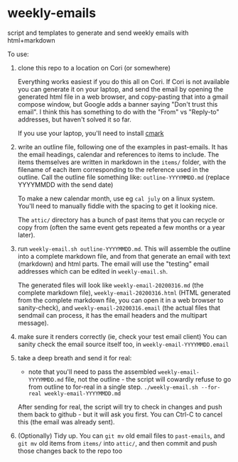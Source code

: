 # weekly-emails
script and templates to generate and send weekly emails with html+markdown

To use: 

1. clone this repo to a location on Cori (or somewhere)

   Everything works easiest if you do this all on Cori. If Cori is not available 
   you can generate it on your laptop, and send the email by opening the generated
   html file in a web browser, and copy-pasting that into a gmail compose window,
   but Google adds a banner saying "Don't trust this email". I think this has 
   something to do with the "From" vs "Reply-to" addresses, but haven't solved it 
   so far.

   If you use your laptop, you'll need to install 
   [cmark](https://github.com/commonmark/cmark)

2. write an outline file, following one of the examples in past-emails.
   It has the email headings, calendar and references to items to 
   include. The items themselves are written in markdown in the `items/`
   folder, with the filename of each item corresponding to the reference
   used in the outline.
   Call the outline file something like: `outline-YYYYMMDD.md` (replace
   YYYYMMDD with the send date)

   To make a new calendar month, use eg `cal july` on a linux system. You'll 
   need to manually fiddle with the spacing to get it looking nice.

   The `attic/` directory has a bunch of past items that you can recycle or copy 
   from (often the same event gets repeated a few months or a year later).

3. run `weekly-email.sh outline-YYYYMMDD.md`. This will assemble the 
   outline into a complete markdown file, and from that generate an email
   with text (markdown) and html parts. The email will use the "testing"
   email addresses which can be edited in `weekly-email.sh`.

   The generated files will look like `weekly-email-20200316.md` (the 
   complete markdown file), `weekly-email-20200316.html` (HTML generated from
   the complete markdown file, you can open it in a web browser to sanity-check),
   and `weekly-email-20200316.email` (the actual files that sendmail can process, 
   it has the email headers and the multipart message).

4. make sure it renders correctly (ie, check your test email client) 
   You can sanity check the email source itself too, in 
   `weekly-email-YYYYMMDD.email`

5. take a deep breath and send it for real:
    - note that you'll need to pass the assembled `weekly-email-YYYYMMDD.md`
      file, not the outline - the script will cowardly refuse to go from 
      outline to for-real in a single step.
     `./weekly-email.sh --for-real weekly-email-YYYYMMDD.md`

   After sending for real, the script will try to check in changes and push
   them back to github - but it will ask you first. You can Ctrl-C to cancel
   this (the email was already sent).

6. (Optionally) Tidy up. You can `git mv` old email files to `past-emails`, and
   `git mv` old items from `items/` into `attic/`, and then commit and push those 
   changes back to the repo too

